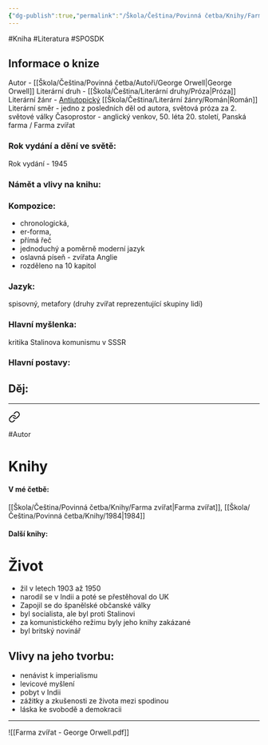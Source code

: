 ```yaml
---
{"dg-publish":true,"permalink":"/Škola/Čeština/Povinná četba/Knihy/Farma zvířat/","created":"1980-01-01T00:00:00.000+01:00","updated":"2024-03-18T08:54:40.818+01:00"}
---
```


#Kniha #Literatura #SPOSDK
## Informace o knize
Autor - [[Škola/Čeština/Povinná četba/Autoři/George Orwell\|George Orwell]]
Literární druh - [[Škola/Čeština/Literární druhy/Próza\|Próza]]
Literární žánr - [Antiutopický](Antiutopie.md) [[Škola/Čeština/Literární žánry/Román\|Román]]
Literární směr - jedno z posledních děl od autora, světová próza za 2. světové války
Časoprostor - anglický venkov, 50. léta 20. století, Panská farma / Farma zvířat
### Rok vydání a dění ve světě:
Rok vydání - 1945
### Námět a vlivy na knihu:
### Kompozice: 
- chronologická, 
- er-forma, 
- přímá řeč
- jednoduchý a poměrně moderní jazyk
- oslavná píseň - zvířata Anglie
- rozděleno na 10 kapitol
### Jazyk:
spisovný, metafory (druhy zvířat reprezentující skupiny lidí)
### Hlavní myšlenka:
kritika Stalinova komunismu v SSSR
### Hlavní postavy:

## Děj:

___

<div class="transclusion internal-embed is-loaded"><a class="markdown-embed-link" href="/skola/cestina/povinna-cetba/autori/george-orwell/" aria-label="Open link"><svg xmlns="http://www.w3.org/2000/svg" width="24" height="24" viewBox="0 0 24 24" fill="none" stroke="currentColor" stroke-width="2" stroke-linecap="round" stroke-linejoin="round" class="svg-icon lucide-link"><path d="M10 13a5 5 0 0 0 7.54.54l3-3a5 5 0 0 0-7.07-7.07l-1.72 1.71"></path><path d="M14 11a5 5 0 0 0-7.54-.54l-3 3a5 5 0 0 0 7.07 7.07l1.71-1.71"></path></svg></a><div class="markdown-embed">




#Autor
# Knihy
#### V mé četbě:
[[Škola/Čeština/Povinná četba/Knihy/Farma zvířat\|Farma zvířat]], [[Škola/Čeština/Povinná četba/Knihy/1984\|1984]]
#### Další knihy:

# Život
 - žil v letech 1903 až 1950
 - narodil se v Indii a poté se přestěhoval do UK
 - Zapojil se do španělské občanské války
 - byl socialista, ale byl proti Stalinovi
 - za komunistického režimu byly jeho knihy zakázané
 - byl britský novinář

## Vlivy na jeho tvorbu:
- nenávist k imperialismu
- levicové myšlení
- pobyt v Indii
- zážitky a zkušenosti ze života mezi spodinou
- láska ke svobodě a demokracii


</div></div>

___

![[Farma zvířat - George Orwell.pdf]]